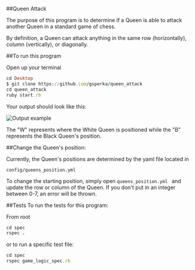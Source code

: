##Queen Attack

The purpose of this program is to determine if a Queen is able to attack another Queen in a standard game of chess.

By definition, a Queen can attack anything in the same row (horizontally), column (vertically), or diagonally.

##To run this program

Open up your terminal
```ruby
cd Desktop
$ git clone https://github.com/gsperka/queen_attack
cd queen_attack
ruby start.rb
```
Your output should look like this:

![Output example](http://i.imgur.com/I1BZLvd.png)

The "W" represents where the White Queen is positioned while the "B" represents the Black Queen's position.

##Change the Queen's position:

Currently, the Queen's positions are determined by the yaml file located in 
``` 
config/queens_position.yml
```

To change the starting position, simply open 
```queens_position.yml ``` and update the row or column of the Queen. 
If you don't put in an integer between 0-7, an error will be thrown.


##Tests
To run the tests for this program:

From root
```ruby
cd spec
rspec .
```

or to run a specific test file:

```ruby
cd spec
rspec game_logic_spec.rb
```

